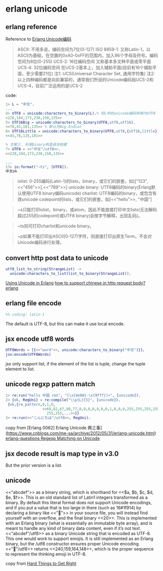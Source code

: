 # erlang unicode

## erlang reference
Reference to [Erlang Unicode编码](http://wudaijun.com/2016/12/unicode-in-erlang/)


> ASCII: 不用多说，编码空间为7位(0-127)
> ISO 8859-1: 又称Latin-1，以ASCII为基础，在空置的0xA0-0xFF的范围内，加入96个字母及符号。编码空间为8位(0-255)
> UCS-2: 16位编码空间 又称基本多文种平面或零平面
> UCS-4: 32位编码空间 在UCS-2基本上，加入辅助平面(目前有16个辅助平面，至少需要21位)
> 注1: UCS(Universal Character Set, 通用字符集)
> 注2: 以上四种编码都是向前兼容的，通常我们所说的Unicode编码指UCS-2和UCS-4，目前广泛运用的是UCS-2

code:

``` erlang
1> L = "中文".
...
4> UTF8 = unicode:characters_to_binary(L).% 将L中的unicode编码转换为UTF8 binary
<228,184,173,230,150,135>>
5> UTF16Big = unicode:characters_to_binary(UTF8,utf8,utf16).
<<78,45,101,135>> % 默认为Big Endian
6> UTF16Little = unicode:characters_to_binary(UTF8,utf8,{utf16,little}).
<<45,78,135,101>>

% 方案三. 利用binary构造语法构建
7> UTF8 = <<"中文"/utf8>>.
<<228,184,173,230,150,135>>

...
13> io:format("~ts", [UTF8]).
中文ok

```


> iolist: 0-255编码(Latin-1)的lists，binary，或它们的嵌套，如[["123",<<"456">>],<<"789">>]
> unicode binary: UTF8编码的binary(Erlang默认使用UTF8 binary编码unicode)
> charlist: UTF8编码的binary，或包含有效unicode codepoint的lists，或它们的嵌套，如[<<"hello">>, "中国"]

> ~s只能打印iolist，binary，或atom，因此不能直接打印中文lists(无法解码超过255的codepoint)或UTF8 binary(会按字节解释，出现乱码)。

> ~ts则可打印charlist和unicode binary。

> ~p如果不能打印出ASCII(0-127)字符，则直接打印出原生Term，不会对Unicode编码进行处理。

## convert http post data to unicode

``` erlang
utf8_list_to_string(StrangeList) ->
  unicode:characters_to_list(list_to_binary(StrangeList)).
```
[Using Unicode in Erlang](http://erlang.org/doc/apps/stdlib/unicode_usage.html)
[how to support chinese in http request body? erlang](https://stackoverflow.com/questions/21304233/how-to-support-chinese-in-http-request-body-erlang)

## erlang file encode
```erlang
%% coding: latin-1
```
The default is UTF-8, but this can make it use local encode.

## jsx encode utf8 words

``` erlang
UTF8Words = [{<<"word">>, unicode:characters_to_binary("中文")}]，
jsx:encode(UTF8Words)
```
jsx only support list, if the element of the list is tuple, change the tuple element to list.

## unicode regxp pattern match

``` erlang
1> re:run("hello 中国 ren", "[\x{4e00}-\x{9fff}]+", [unicode]).
2> {ok, RegUni} = re:compile("\\p{L}{5}", [unicode]).
 {ok,{re_pattern,0,1,0,
                 <<69,82,67,80,77,0,0,0,0,8,0,0,1,0,0,0,255,255,255,255,
                   255,255,...>>}}
3> re:run(<<"こんにちは"/utf8>>, RegUni).
```
copy from
[Erlang 0062] Erlang Unicode 两三事](https://www.cnblogs.com/me-sa/archive/2012/05/31/erlang-unicode.html)
[erlang-questions Regexp Matching on Unicode](http://erlang.org/pipermail/erlang-questions/2016-December/091115.html)

## jsx decode result is map type in v3.0
But the prior version is a list.


## unicode

>>>
<<"abcdef">> as a binary string, which is shorthand for <<$a, $b, $c, $d, $e, $f>>. This is an old standard list of Latin1 integers transformed as a binary. By default this literal format does not support Unicode encodings, and if you put a value that is too large in there (such as 16#1f914) by declaring a binary like <<"🤔">> in your source file, you will instead find yourself with an overflow, and the final binary <<20>>. This is implemented with an Erlang binary (what is essentially an immutable byte array), and is meant to handle any kind of binary data content, even if it’s not text.
<<"abcdef"/utf8>> as a binary Unicode string that is encoded as UTF-8. This one would work to support emojis. It is still implemented as an Erlang binary, but the /utf8 constructor ensures proper Unicode encoding. <<"🤔"/utf8>> returns <<240,159,164,148>>, which is the proper sequence to represent the thinking emoji in UTF-8.

copy from [Hard Things to Get Right](https://adoptingerlang.org/docs/development/hard_to_get_right/)
